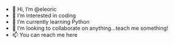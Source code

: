 - 👋 Hi, I’m @eleoric
- 👀 I’m interested in coding
- 🌱 I’m currently learning Python
- 💞️ I’m looking to collaborate on anything...teach me something!
- 📫 You can reach me here

<!---
eleoric/eleoric is a ✨ special ✨ repository because its `README.md` (this file) appears on your GitHub profile.
You can click the Preview link to take a look at your changes.
--->
